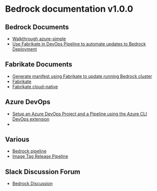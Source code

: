 # Bedrock documentation v1.0.0

Bedrock Documents
--------
* [Walkthrough azure-simple](./azure-simple/README.md)
* [Use Fabrikate in DevOps Pipeline to automate updates to Bedrock Deployment](./devops/README.md)

Fabrikate Documents
--------
* [Generate manifest using Fabrikate to update running Bedrock cluster](./fabrikate/README.md)
* [Fabrikate](https://github.com/Microsoft/fabrikate)
* [Fabrikate cloud-native](https://github.com/microsoft/fabrikate-definitions/tree/master/definitions/fabrikate-cloud-native)

Azure DevOps
--------
* [Setup an Azure DevOps Project and a Pipeline using the Azure CLI DevOps extension](./azure-devops/README.md)
* 
Various
--------
* [Bedrock pipeline](https://github.com/microsoft/bedrock/blob/master/gitops/PipelineThinking.md)
* [Image Tag Release Pipeline](https://github.com/microsoft/bedrock/blob/master/gitops/azure-devops/ImageTagRelease.md)

Slack Discussion Forum
--------
* [Bedrock Discussion](https://join.slack.com/t/bedrockco/shared_invite/enQtNjIwNzg3NTU0MDgzLTdiZGY4ZTM5OTM4MWEyM2FlZDA5MmE0MmNhNTQ2MGMxYTY2NGYxMTVlZWFmODVmODJlOWU0Y2U2YmM1YTE0NGI)
